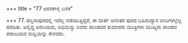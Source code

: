 +++
title = "77 ಅರಸಕೇಳೈ ಬಳಿಕ"

+++
77. ಹಸ್ತಿನಾಪುರದಲ್ಲಿ ಇದೆಲ್ಲ ನಡೆಯುತ್ತಿದ್ದರೆ, ಈ ವಾರ್ತೆ ಅನಂತರ ಪುರದ ಬಹಿರುದ್ಯಾನ ಬೀದಿಗಳಲ್ಲೆಲ್ಲ ಹರಡಿತು. ಅಲ್ಲಿದ್ದ ಅರಸಿಯರು, ಅಭಿಮನ್ಯು  ಐವರು ಪಾಂಡವರ ಕುಮಾರರು ಮಂತ್ರಿಗಳು ಮುಖ್ಯರು ಪಾಂಡವ ಪರಾಜಯದ ಸುದ್ದಿಯನ್ನು ಕೇಳಿದರು.
